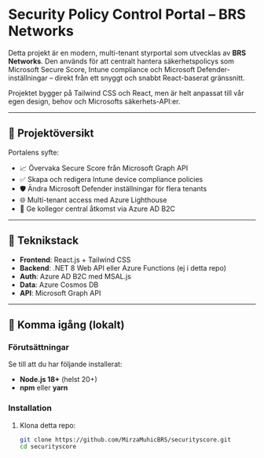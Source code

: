 # Security Policy Control Portal – BRS Networks

Detta projekt är en modern, multi-tenant styrportal som utvecklas av **BRS Networks**. Den används för att centralt hantera säkerhetspolicys som Microsoft Secure Score, Intune compliance och Microsoft Defender-inställningar – direkt från ett snyggt och snabbt React-baserat gränssnitt.

Projektet bygger på Tailwind CSS och React, men är helt anpassat till vår egen design, behov och Microsofts säkerhets-API:er.

---

## 🧭 Projektöversikt

Portalens syfte:
- 📈 Övervaka Secure Score från Microsoft Graph API
- ✅ Skapa och redigera Intune device compliance policies
- 🛡️ Ändra Microsoft Defender inställningar för flera tenants
- 🌐 Multi-tenant access med Azure Lighthouse
- 👥 Ge kollegor central åtkomst via Azure AD B2C

---

## 🔧 Teknikstack

- **Frontend**: React.js + Tailwind CSS
- **Backend**: .NET 8 Web API eller Azure Functions (ej i detta repo)
- **Auth**: Azure AD B2C med MSAL.js
- **Data**: Azure Cosmos DB
- **API**: Microsoft Graph API

---

## 🚀 Komma igång (lokalt)

### Förutsättningar

Se till att du har följande installerat:

- **Node.js 18+** (helst 20+)
- **npm** eller **yarn**

### Installation

1. Klona detta repo:

   ```bash
   git clone https://github.com/MirzaMuhicBRS/securityscore.git
   cd securityscore
